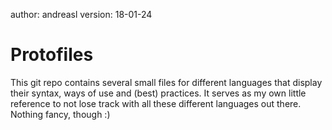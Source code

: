 author: andreasl
version: 18-01-24

# Protofiles


This git repo contains several small files for different languages
that display their syntax, ways of use and (best) practices.
It serves as my own little reference to not lose track with all these different languages out there.
Nothing fancy, though :)
